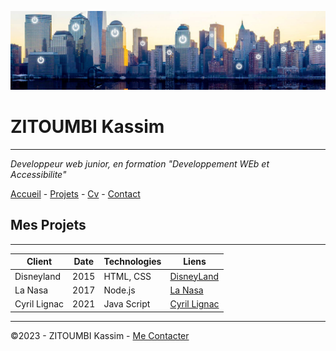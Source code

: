 ![Paysage Futuriste](/exo.jpg)

# ZITOUMBI Kassim
---------------------------------------
*Developpeur web junior, en formation "Developpement WEb et Accessibilite"*

[Accueil](/README.md) - [Projets](/Projets) - [Cv](/Cv) - [Contact](/Contact)


## Mes Projets
---------------------------------------

**Client** | **Date** | **Technologies** | **Liens**
-----------|----------|-------------------|-------------
Disneyland | 2015 | HTML, CSS | [DisneyLand](https://www.disneylandparis.com/fr-fr/)
La Nasa | 2017 | Node.js | [La Nasa](https://fr.wikipedia.org/wiki/Naza_(rappeur))
Cyril Lignac | 2021 | Java Script | [Cyril Lignac](https://cyrillignac.com/)
-----------------------------------------------------------

©2023 - ZITOUMBI Kassim - [Me Contacter](/Me_Contacter)